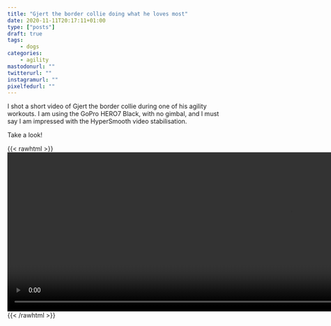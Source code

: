 ```yaml
---
title: "Gjert the border collie doing what he loves most"
date: 2020-11-11T20:17:11+01:00
type: ["posts"]
draft: true
tags:
    - dogs
categories:
    - agility
mastodonurl: ""
twitterurl: ""
instagramurl: ""
pixelfedurl: ""
---
```


I shot a short video of Gjert the border collie during one of his agility
workouts. I am using the GoPro HERO7 Black, with no gimbal, and I must say I am
impressed with the HyperSmooth video stabilisation. 

Take a look!

{{< rawhtml >}}
<video id="video" width="1280" height="360" controls>
    <source src="/posts/20201111-agility/agility-720.mov" type="video/mp4">
    Your browser does not support the video tag.
</video> 
{{< /rawhtml >}}
